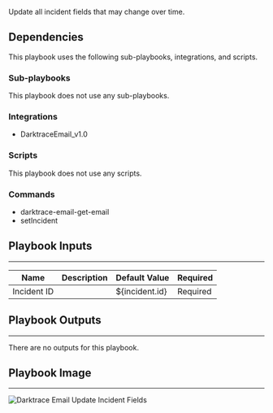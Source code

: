 Update all incident fields that may change over time.

## Dependencies

This playbook uses the following sub-playbooks, integrations, and scripts.

### Sub-playbooks

This playbook does not use any sub-playbooks.

### Integrations

* DarktraceEmail_v1.0

### Scripts

This playbook does not use any scripts.

### Commands

* darktrace-email-get-email
* setIncident

## Playbook Inputs

---

| **Name** | **Description** | **Default Value** | **Required** |
| --- | --- | --- | --- |
| Incident ID |  | ${incident.id} | Required |

## Playbook Outputs

---
There are no outputs for this playbook.

## Playbook Image

---

![Darktrace Email Update Incident Fields](../doc_files/Darktrace_Email_Update_Incident_Fields.png)
